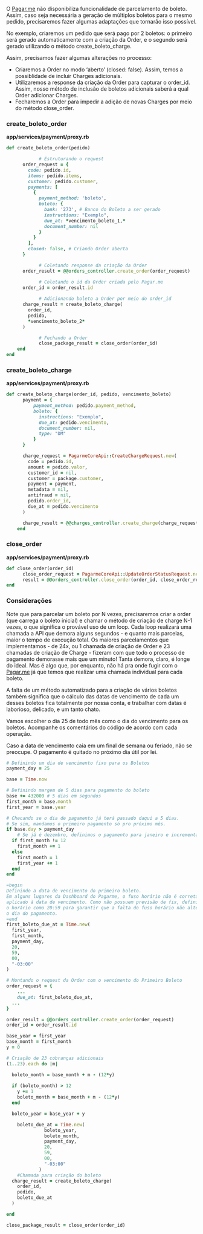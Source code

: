 O [Pagar.me](http://Pagar.me) não disponibiliza funcionalidade de parcelamento de boleto. Assim, caso seja necessária a geração de múltiplos boletos para o mesmo pedido, precisaremos fazer algumas adaptações que tornarão isso possível.

No exemplo, criaremos um pedido que será pago por 2 boletos: o primeiro será gerado automaticamente com a criação da Order, e o segundo será gerado utilizando o método create_boleto_charge. 

Assim, precisamos fazer algumas alterações no processo:

- Criaremos a Order no modo ‘aberto’ (closed: false). Assim, temos a possiblidade de incluir Charges adicionais.
- Utilizaremos a response da criação da Order para capturar o order_id. Assim, nosso método de inclusão de boletos adicionais saberá a qual Order adicionar Charges.
- Fecharemos a Order para impedir a adição de novas Charges por meio do método close_order.

### create_boleto_order

**app/services/payment/proxy.rb**

```ruby
def create_boleto_order(pedido)

			# Estruturando o request
      order_request = {
        code: pedido.id,
        items: pedido.items,
        customer: pedido.customer,
        payments: [
          {
            payment_method: 'boleto',
            boleto: {
              bank: '273', # Banco do Boleto a ser gerado
              instructions: "Exemplo",
              due_at: *vencimento_boleto_1,*
              document_number: nil         
            }
          }
        ],
        closed: false, # Criando Order aberta
      }

			# Coletando response da criação da Order
      order_result = @@orders_controller.create_order(order_request)

			# Coletando o id da Order criada pelo Pagar.me
      order_id = order_result.id
			
			# Adicionando boleto a Order por meio do order_id
      charge_result = create_boleto_charge(
        order_id,
        pedido,
        *vencimento_boleto_2*
      )

			# Fechando a Order
			close_package_result = close_order(order_id)
	end
end
```

### create_boleto_charge

**app/services/payment/proxy.rb**

```ruby
def create_boleto_charge(order_id, pedido, vencimento_boleto)
      payment = {
          payment_method: pedido.payment_method,
          boleto: {
            instructions: "Exemplo",
            due_at: pedido.vencimento,
            document_number: nil,
            type: "DM"            
          }
      }

      charge_request = PagarmeCoreApi::CreateChargeRequest.new(
        code = pedido.id,
        amount = pedido.valor,
        customer_id = nil,
        customer = package.customer,
        payment = payment,
        metadata = nil,
        antifraud = nil,
        pedido.order_id,
        due_at = pedido.vencimento
      )

      charge_result = @@charges_controller.create_charge(charge_request, idempotency_key = nil)
    end
```

### close_order

**app/services/payment/proxy.rb**

```ruby
def close_order(order_id)
      close_order_request = PagarmeCoreApi::UpdateOrderStatusRequest.new
      result = @@orders_controller.close_order(order_id, close_order_request, idempotency_key = nil)
end
```

### Considerações

Note que para parcelar um boleto por N vezes, precisaremos criar a order (que carrega o boleto inicial) e chamar o método de criação de charge N-1 vezes, o que significa o provável uso de um loop. Cada loop realizará uma chamada a API que demora alguns segundos - e quanto mais parcelas, maior o tempo de execução total. Os maiores parcelamentos que implementamos - de 24x, ou 1 chamada de criação de Order e 23 chamadas de criação de Charge - fizeram com que todo o processo de pagamento demorasse mais que um minuto! Tanta demora, claro, é longe do ideal. Mas é algo que, por enquanto, não há pra onde fugir com o [Pagar.me](http://Pagar.me) já que temos que realizar uma chamada individual para cada boleto.

A falta de um método automatizado para a criação de vários boletos também significa que o cálculo das datas de vencimento de cada um desses boletos fica totalmente por nossa conta, e trabalhar com datas é laborioso, delicado, e um tanto chato. 

Vamos escolher o dia 25 de todo mês como o dia do vencimento para os boletos. Acompanhe os comentários do código de acordo com cada operação.

Caso a data de vencimento caia em um final de semana ou feriado, não se preocupe. O pagamento é quitado no próximo dia útil por lei.

```ruby
# Definindo um dia de vencimento fixo para os Boletos
payment_day = 25

base = Time.now

# Definindo margem de 5 dias para pagamento do boleto
base += 432000 # 5 dias em segundos
first_month = base.month
first_year = base.year

# Checando se o dia de pagamento já terá passado daqui a 5 dias.
# Se sim, mandamos o primeiro pagamento só pro próximo mês.
if base.day > payment_day
	# Se já é dezembro, definimos o pagamento para janeiro e incrementamos o ano
  if first_month != 12
    first_month += 1
  else
    first_month = 1
    first_year += 1
  end
end

=begin 
Definindo a data de vencimento do primeiro boleto.
Em alguns lugares da Dashboard do Pagarme, o fuso horário não é corretamente
aplicado à data de vencimento. Como não possuem previsão de fix, definimos
o horário como 20:59 para garantir que a falta do fuso horário não alterará
o dia do pagamento.
=end
first_boleto_due_at = Time.new(
  first_year,
  first_month,
  payment_day,
  20,
  59,
  00,
  "-03:00"
)

# Montando o request da Order com o vencimento do Primeiro Boleto
order_request = {
	...
	due_at: first_boleto_due_at,
  ...
}

order_result = @@orders_controller.create_order(order_request)
order_id = order_result.id

base_year = first_year
base_month = first_month
y = 0

# Criação de 23 cobranças adicionais
(1..23).each do |m|

  boleto_month = base_month + m - (12*y)
  
  if (boleto_month) > 12
    y += 1
    boleto_month = base_month + m - (12*y)
  end

  boleto_year = base_year + y

	boleto_due_at = Time.new(
	          boleto_year,
	          boleto_month,
	          payment_day,
	          20,
	          59,
	          00,
	          "-03:00"
	        )
	#Chamada para criação do boleto
  charge_result = create_boleto_charge(
    order_id,
    pedido,
    boleto_due_at
  )

end

close_package_result = close_order(order_id)
```